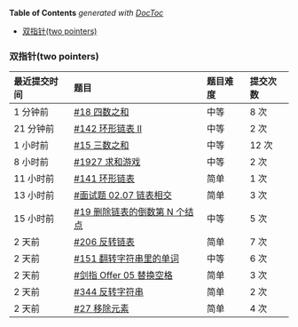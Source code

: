 <!-- START doctoc generated TOC please keep comment here to allow auto update -->
<!-- DON'T EDIT THIS SECTION, INSTEAD RE-RUN doctoc TO UPDATE -->
**Table of Contents**  *generated with [DocToc](https://github.com/thlorenz/doctoc)*

- [双指针(two pointers)](#%E5%8F%8C%E6%8C%87%E9%92%88two-pointers)

<!-- END doctoc generated TOC please keep comment here to allow auto update -->

### 双指针(two pointers)

| 最近提交时间 | 题目                                                         | 题目难度 | 提交次数 |
| :----------- | :----------------------------------------------------------- | :------- | :------- |
| 1 分钟前     | [#18 四数之和](https://leetcode-cn.com/problems/4sum/)       | 中等     | 8 次     |
| 21 分钟前    | [#142 环形链表 II](https://leetcode-cn.com/problems/linked-list-cycle-ii/) | 中等     | 2 次     |
| 1 小时前     | [#15 三数之和](https://leetcode-cn.com/problems/3sum/)       | 中等     | 12 次    |
| 8 小时前     | [#1927 求和游戏](https://leetcode-cn.com/problems/sum-game/) | 中等     | 2 次     |
| 11 小时前    | [#141 环形链表](https://leetcode-cn.com/problems/linked-list-cycle/) | 简单     | 1 次     |
| 13 小时前    | [#面试题 02.07 链表相交](https://leetcode-cn.com/problems/intersection-of-two-linked-lists-lcci/) | 简单     | 3 次     |
| 15 小时前    | [#19 删除链表的倒数第 N 个结点](https://leetcode-cn.com/problems/remove-nth-node-from-end-of-list/) | 中等     | 5 次     |
| 2 天前       | [#206 反转链表](https://leetcode-cn.com/problems/reverse-linked-list/) | 简单     | 7 次     |
| 2 天前       | [#151 翻转字符串里的单词](https://leetcode-cn.com/problems/reverse-words-in-a-string/) | 中等     | 6 次     |
| 2 天前       | [#剑指 Offer 05 替换空格](https://leetcode-cn.com/problems/ti-huan-kong-ge-lcof/) | 简单     | 3 次     |
| 2 天前       | [#344 反转字符串](https://leetcode-cn.com/problems/reverse-string/) | 简单     | 2 次     |
| 2 天前       | [#27 移除元素](https://leetcode-cn.com/problems/remove-element/) | 简单     | 4 次     |